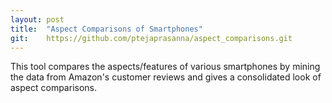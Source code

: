 ```yaml
---
layout: post
title:  "Aspect Comparisons of Smartphones"
git:    https://github.com/ptejaprasanna/aspect_comparisons.git
---
```


This tool compares the aspects/features of various smartphones by mining the data from Amazon's customer reviews and gives a consolidated look of aspect comparisons.
